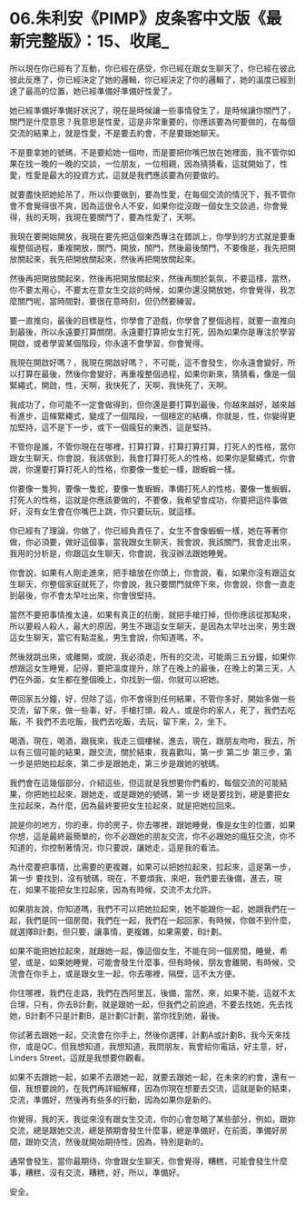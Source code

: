 # 06.朱利安《PIMP》皮条客中文版《最新完整版》：15、收尾_

所以現在你已經有了互動，你已經在感受，你已經在跟女生聊天了，你已經在彼此彼此反應了，你已經決定了她的邏輯，你已經決定了你的邏輯了，她的溫度已經到達了最高的位置，她已經準備好準備好性愛了。

她已經準備好準備好狀況了，現在是時候讓一些事情發生了，是時候讓你關門了，關門是什麼意思？我意思是性愛，這是非常重要的，你應該要為何要做的，在每個交流的結果上，就是性愛，不是要去約會，不是要跟她聊天。

不是要拿她的號碼，不是要給她一個吻，而是要把你嘴巴放在她裡面，我不管你如果在找一晚的一晚的交談，一位朋友，一位相親，因為猜猜看，這就開始了，性愛，性愛是最大的投資方式，這就是我們應該要為何要做的。

就要盡快把她給吊了，所以你要做到，要為性愛，在每個交流的情況下，我不管你會不會覺得很不爽，因為這很令人不安，如果你從沒跟一個女生交談過，你會覺得，我的天啊，我現在要關門了，要為性愛了，天啊。

我現在要開始開放，我現在要先把這個東西專注在錯誤上，你學到的方式就是要重複整個過程，重複開放，關門，開放，關門，然後最後關門，不要像是，我先把開放關起來，我先把開放關起來，然後再把開放關起來。

然後再把開放關起來，然後再把開放關起來，然後再關於氣氛，不要這樣，當然，你不要太用心，不要太在意女生交談的時候，如果你還沒開放她，你會覺得，我怎麼關門呢，當時間對，要很在意時刻，但仍然要練習。

要一直推向，最後的目標是性，你學會了遊戲，你學會了整個過程，就要一直推向到最後，所以永遠要打算關閉，永遠要打算把女生打死，因為如果你是專注於學習開啟，或者學習某個階段，你永遠不會學習，你會覺得。

我現在開啟好嗎？，我現在開啟好嗎？，不可能，這不會發生，你永遠會變好，所以打算在最後，然後你會變好，再重複整個過程，如果你新來，猜猜看，像是一個緊繩式，開啟，性，天啊，我快死了，天啊，我快死了，天啊。

我成功了，你可能不一定會做得到，但你還是要打算到最後，你越來越好，越來越有進步，這條緊繩式，變成了一個階段，一個穩定的結構，你就是，性，你變得更加堅持，這不是下一步，或下一個瘋狂的東西，這是堅持。

不管你是誰，不管你現在在哪裡，打算打算，打算打算打算，打死人的性格，當你跟女生聊天，你會說，我該做到，我會打算打死人的性格，如果你是緊繩式，你會說，你還要打算打死人的性格，你要像一隻蛇一樣，跟蝦蝦一樣。

你要像一隻狗，要像一隻蛇，要像一隻蝦蝦，準備打死人的性格，要像一隻蝦蝦，打死人的性格，這就是你應該要做的，不要像，我希望會成功，你要把這件事做好，沒有女生會在你嘴巴上跳，你只要玩玩，就這樣。

你已經有了理論，你做了，你已經負責任了，女生不會像蝦蝦一樣，她在等著你做，你必須要，做好這個事，當我跟女生聊天，我會說，我該關門，我會走出來，我用的分析是，你跟這女生聊天，你會說，我沒辦法跟她睡覺。

你會說，如果有人剛走進來，把手槍放在你頭上，你會說，看，如果你沒有跟這女生聊天，你整個家庭就死了，你會說，我只要關門就停下來，你會說，你會一直走到最後，你不會太早吐出來，你會很堅持。

當然不要把事情推太遠，如果有真正的抗衡，就把手槍打掉，但你應該從那點來，所以要殺人殺人，最大的原因，男生不跟這女生聊天，是因為太早吐出來，男生跟這女生聊天，當它有點混亂，男生會說，你知道嗎，不。

然後就跳出來，或離開，或說，我必須走，所有的交流，可能兩三五分鐘，如果你想跟這女生睡覺，記得，要把溫度提升，除了在晚上的最後，在晚上的第三天，人們在外面，女生都在整個晚上，你找到一個，你就可以把她。

帶回家五分鐘，好，但除了這，你不會得到任何結果，不管你多好，開始多做一些交流，留下來，做一些事，好，手槍打頭，殺人，或是你的家人，死了，我們去吃飯，不 我們不去吃飯，我們去吃飯，去玩，留下來，2，坐下。

喝酒，現在，喝酒，跟我來，我走三個樓梯，進去，現在，跟朋友吻吻，我去，所以有三個可能的結果，跟交流，關於結束，我喜歡叫，第一步 第二步 第三步，第一步是把她拉起來，第二步是跟她走，第三步是跟她的號碼。

我們會在這幾個部分，介紹這些，但這就是我想要你們看的，每個交流的可能結果，你把她拉起來，跟她走，或是跟她的號碼，第一步 總是要找到，總是要把女生拉起來，為什麼，因為最終要把女生拉起來，就是把她拉回來。

說是你的地方，你的車，你的房子，你去哪裡，跟她睡覺，像是女生的位置，如果你想，這是最終最簡單的，你不必跟她的朋友交流，你不必跟她的瘋狂交流，你不知道的，你控制著情況，你只要說，讓她走，這是我的看法。

為什麼要把事情，比需要的更複雜，如果可以把她拉起來，拉起來，這是第一步，第一步 要找到，沒有號碼，現在，不要煩我，來吧，我們要去後備，進去，現在，如果不能把女生拉起來，因為有時候，交流不太允許。

如果朋友說，你知道嗎，我們不可以把她拉起來，她不能跟你一起，她跟我們在一起，我們是同一個房間，我們在一起，我們在一起回家，有時候，你做不到什麼，就選擇B計劃，但只要，讓事情，更複雜，如果需要，B計劃。

如果不能把她拉起來，就跟她一起，像這個女生，不能在同一個房間，睡覺，希望，或是，如果她睡覺，可能會發生什麼事，但有時候，朋友會離開，有時候，交流會在你手上，或是跟女生一起，你去哪裡，隔壁，這不太方便。

你住哪裡，我們在走路，我們在西阿里瓦，後備，當然，來，如果不能，這就不太合理，只有，你去B計劃，就是跟她一起，但我們之前說過，不要去找她，先去找她，B計劃不只是計劃B，是計劃C計劃，當你找到她，最後。

你試著去跟她一起，交流會在你手上，然後你選擇，計劃A或計劃B，我今天來找你，或是QC，但我想知道，我想知道，我問朋友，我會給你電話，好主意，好，Linders Street，這就是我想要你觀看。

如果不去跟她一起，如果不去跟她一起，就要去跟她一起，在未來的約會，還有一個，我想要說的，在我們再詳細解釋，因為你現在想要去交流，這就是新的結束，交流，準備好，然後再有些多的行動，因為如果你是新的。

你覺得，我的天，我從來沒有跟女生交流，你的心會忽略了某些部分，例如，跟妳交流，總是跟她交流，總是預期會發生什麼事，總是準備好，在前面，準備好房間，跟妳交流，然後就開始期待性，因為，特別是新的。

通常會發生，當你最期待，你會跟女生聊天，你會覺得，糟糕，可能會發生什麼事，糟糕，沒有交流，糟糕，好，所以，準備好。

安全。